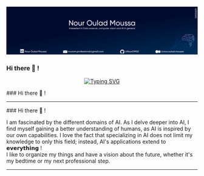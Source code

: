 ![Banner](https://github.com/NourOM02/NourOM02/blob/main/top.png)
### Hi there 👋 !
<p align="center">
  <a href="https://git.io/typing-svg"><img src="https://readme-typing-svg.demolab.com/?font=Glory+medium&pause=500&color=808080&center=true&width=435&lines=Artificial+Intelligence+Student;Interested%20in;Data+science;Computer%20vision;AI%20in%20general%20:D" alt="Typing SVG" /></a>
</p>
### Hi there 👋 !

<hr />
### Hi there 👋 !

I am fascinated by the different domains of AI. As I delve deeper into AI, I find myself gaining a better understanding of humans, as AI is inspired by our own capabilities. I love the fact that specializing in AI does not limit my knowledge to only this field; instead, AI's applications extend to 𝗲𝘃𝗲𝗿𝘆𝘁𝗵𝗶𝗻𝗴 ! <br />
I like to organize my things and have a vision about the future, whether it's my bedtime or my next professional step.
<hr />
